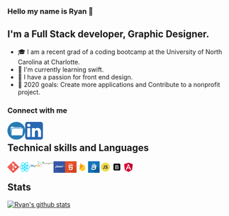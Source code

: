 ### Hello my name is Ryan :milky_way:

## I'm a Full Stack developer, Graphic Designer.
-  :mortar_board: I am a recent grad of a coding bootcamp at the University of North Carolina at Charlotte.
- :iphone: I'm currently learning swift. 
- :art: I have a passion for front end design. 
- :key: 2020 goals: Create more applications and Contribute to a nonprofit project.

### Connect with me

[<img align="left" width= "40" alt="linkedin" src="images/iconfinder_Folder_1891015.png"
/>][portfolio] 
[<img align="left" width= "40" alt="linkedin" src="images/iconfinder_1_Linkedin_unofficial_colored_svg_5296501.png"
/>][linkedin]

</br>

## Technical skills and Languages
<img  align="left" alt="linkedin"  width= "26" src="images/iconfinder_social_media_social_media_logo_git_2993773.png"/>
<img  align="left" alt="linkedin" width= "26" src="images/iconfinder_React.js_logo_1174949.png"/>
<img  align="left" alt="linkedin" width= "26" src="images/iconfinder_MySQL_1012821.png"/>
<img  align="left" alt="linkedin" width= "26" src="images/iconfinder_mongodb_1012822.png"/>
<img  align="left" alt="linkedin" width= "26" src="images/iconfinder_jquery_308442.png"/>
<img  align="left" alt="linkedin" width= "26" src="images/iconfinder_html_308440.png"/>
<img  align="left" alt="linkedin" width= "26" src="images/iconfinder_google_firebase_1175544.png"/>
<img  align="left" alt="linkedin" width= "26" src="images/iconfinder_css_308436.png"/>
<img  align="left" alt="linkedin" width= "26" src="images/iconfinder_code-programming-javascript-software-develop-command-language_652581.png"/>
<img  align="left" alt="linkedin" width= "26" src="images/iconfinder_Bootstrap_4923030.png"/>
<img  align="left" alt="linkedin" width= "26" src="images/iconfinder_angular_1145600.png"/>
</br>

## Stats
[![Ryan's github stats](https://github-readme-stats.vercel.app/api?username=Rtaylo16)](https://github.com/anuraghazra/github-readme-stats)











<br/>

[portfolio]: https://5f5ad51099477066ee704929--ryan-c-taylor-portfolio.netlify.app/
[linkedin]: https://www.linkedin.com/in/ryan-c-taylor211/
